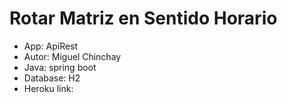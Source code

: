 # Rotar Matriz en Sentido Horario
- App: ApiRest
- Autor: Miguel Chinchay
- Java: spring boot
- Database: H2
- Heroku link: 